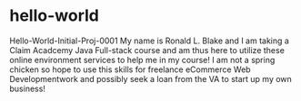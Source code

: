 # hello-world
Hello-World-Initial-Proj-0001
My name is Ronald L. Blake and I am taking a Claim Acadcemy Java Full-stack course and am thus here to utilize these online environment services to help me in my course!
I am not a spring chicken so hope to use this skills for freelance eCommerce Web Developmentwork and possibly seek a loan from the VA to start up my own business!
